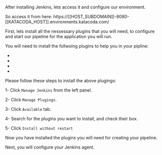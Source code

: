 After installing Jenkins, lets access it and configure our environment.

So access it from here:
https://[[HOST_SUBDOMAIN]]-8080-[[KATACODA_HOST]].environments.katacoda.com/

First, lets install all the nessessary plugins that you will need, to configure and start our pipeline for the application you will run.

You will need to install the follwoing plugins to help you in your pipline:

- 

-

-

-

Please follow these steps to install the above plugings:

1- Click `Manage Jenkins` from the left panel.

2- Click `Manage Plugings`.

3- Click `Available` tab.

4- Search for the plugins you want to install, and check their box.

5- Click `Install without restart`


Now you have installed the plugins you will need for creating your pipeline.

Next, you will configure your Jenkins agent.